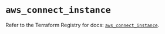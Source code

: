 # `aws_connect_instance`

Refer to the Terraform Registry for docs: [`aws_connect_instance`](https://registry.terraform.io/providers/hashicorp/aws/5.49.0/docs/resources/connect_instance).
